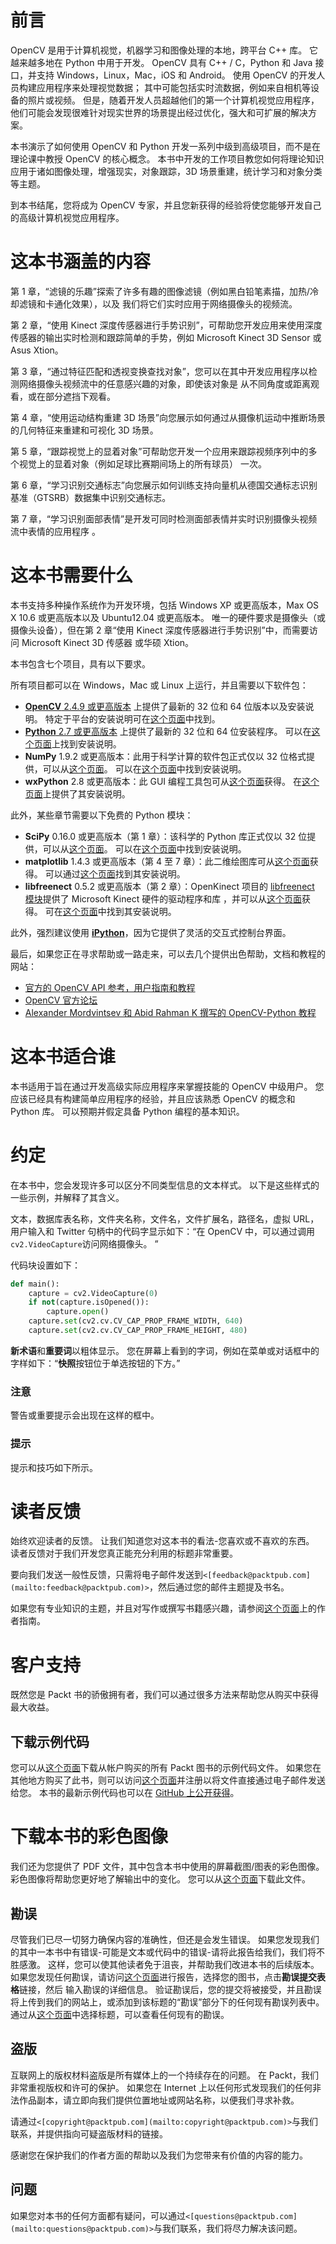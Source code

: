 # 前言

OpenCV 是用于计算机视觉，机器学习和图像处理的本地，跨平台 C++ 库。 它越来越多地在 Python 中用于开发。 OpenCV 具有 C++ / C，Python 和 Java 接口，并支持 Windows，Linux，Mac，iOS 和 Android。 使用 OpenCV 的开发人员构建应用程序来处理视觉数据； 其中可能包括实时流数据，例如来自相机等设备的照片或视频。 但是，随着开发人员超越他们的第一个计算机视觉应用程序，他们可能会发现很难针对现实世界的场景提出经过优化，强大和可扩展的解决方案。

本书演示了如何使用 OpenCV 和 Python 开发一系列中级到高级项目，而不是在理论课中教授 OpenCV 的核心概念。 本书中开发的工作项目教您如何将理论知识应用于诸如图像处理，增强现实，对象跟踪，3D 场景重建，统计学习和对象分类等主题。

到本书结尾，您将成为 OpenCV 专家，并且您新获得的经验将使您能够开发自己的高级计算机视觉应用程序。

# 这本书涵盖的内容

第 1 章，“滤镜的乐趣”探索了许多有趣的图像滤镜（例如黑白铅笔素描，加热/冷却滤镜和卡通化效果），以​​及 我们将它们实时应用于网络摄像头的视频流。

第 2 章，“使用 Kinect 深度传感器进行手势识别”，可帮助您开发应用来使用深度传感器的输出实时检测和跟踪简单的手势，例如 Microsoft Kinect 3D Sensor 或 Asus Xtion。

第 3 章，“通过特征匹配和透视变换查找对象”，您可以在其中开发应用程序以检测网络摄像头视频流中的任意感兴趣的对象，即使该对象是 从不同角度或距离观看，或在部分遮挡下观看。

第 4 章，“使用运动结构重建 3D 场景”向您展示如何通过从摄像机运动中推断场景的几何特征来重建和可视化 3D 场景。

第 5 章，“跟踪视觉上的显着对象”可帮助您开发一个应用来跟踪视频序列中的多个视觉上的显着对象（例如足球比赛期间场上的所有球员） 一次。

第 6 章，“学习识别交通标志”向您展示如何训练支持向量机从德国交通标志识别基准（GTSRB）数据集中识别交通标志。

第 7 章，“学习识别面部表情”是开发可同时检测面部表情并实时识别摄像头视频流中表情的应用程序 。

# 这本书需要什么

本书支持多种操作系统作为开发环境，包括 Windows XP 或更高版本，Max OS X 10.6 或更高版本以及 Ubuntu12.04 或更高版本。 唯一的硬件要求是摄像头（或摄像头设备），但在第 2 章“使用 Kinect 深度传感器进行手势识别”中，而需要访问 Microsoft Kinect 3D 传感器 或华硕 Xtion。

本书包含七个项目，具有以下要求。

所有项目都可以在 Windows，Mac 或 Linux 上运行，并且需要以下软件包：

*   [**OpenCV** 2.4.9 或更高版本](http://opencv.org/downloads.html) 上提供了最新的 32 位和 64 位版本以及安装说明。 特定于平台的安装说明可在[这个页面](http://docs.opencv.org/doc/tutorials/introduction/table_of_content_introduction/table_of_content_introduction.html)中找到。
*   [**Python** 2.7 或更高版本](https://www.python.org/downloads) 上提供了最新的 32 位和 64 位安装程序。 可以在[这个页面](https://wiki.python.org/moin/BeginnersGuide/Download)上找到安装说明。
*   **NumPy** 1.9.2 或更高版本：此用于科学计算的软件包正式仅以 32 位格式提供，可以从[这个页面](http://www.scipy.org/scipylib/download.html)。 可以在[这个页面](http://www.scipy.org/scipylib/building/index.html#building)中找到安装说明。
*   **wxPython** 2.8 或更高版本：此 GUI 编程工具包可从[这个页面](http://www.wxpython.org/download.php)获得。 在[这个页面](http://wxpython.org/builddoc.php)上提供了其安装说明。

此外，某些章节需要以下免费的 Python 模块：

*   **SciPy** 0.16.0 或更高版本（第 1 章）：该科学的 Python 库正式仅以 32 位提供，可以从[这个页面](http://www.scipy.org/scipylib/download.html)。 可以在[这个页面](http://www.scipy.org/scipylib/building/index.html#building)中找到安装说明。
*   **matplotlib** 1.4.3 或更高版本（第 4 至 7 章）：此二维绘图库可从[这个页面](http://matplotlib.org/downloads.html)获得。 可以通过[这个页面](http://matplotlib.org/faq/installing_faq.html#how-to-install)找到其安装说明。
*   **libfreenect** 0.5.2 或更高版本（第 2 章）：OpenKinect 项目的 [libfreenect 模块](http://www.openkinect.org)提供了 Microsoft Kinect 硬件的驱动程序和库 ，并可以从[这个页面](https://github.com/OpenKinect/libfreenect)获得。 可在[这个页面](http://openkinect.org/wiki/Getting_Started)中找到其安装说明。

此外，强烈建议使用 [**iPython**](http://ipython.org/install.html)，因为它提供了灵活的交互式控制台界面。

最后，如果您正在寻求帮助或一路走来，可以去几个提供出色帮助，文档和教程的网站：

*   [官方的 OpenCV API 参考，用户指南和教程](http://docs.opencv.org)
*   [OpenCV 官方论坛](http://www.answers.opencv.org/questions)
*   [Alexander Mordvintsev 和 Abid Rahman K 撰写的 OpenCV-Python 教程](http://opencv-python-tutroals.readthedocs.org/en/latest)

# 这本书适合谁

本书适用于旨在通过开发高级实际应用程序来掌握技能的 OpenCV 中级用户。 您应该已经具有构建简单应用程序的经验，并且应该熟悉 OpenCV 的概念和 Python 库。 可以预期并假定具备 Python 编程的基本知识。

# 约定

在本书中，您会发现许多可以区分不同类型信息的文本样式。 以下是这些样式的一些示例，并解释了其含义。

文本，数据库表名称，文件夹名称，文件名，文件扩展名，路径名，虚拟 URL，用户输入和 Twitter 句柄中的代码字显示如下：“在 OpenCV 中，可以通过调用`cv2.VideoCapture`访问网络摄像头。 ”

代码块设置如下：

```py
def main():
    capture = cv2.VideoCapture(0)
    if not(capture.isOpened()):
        capture.open()
    capture.set(cv2.cv.CV_CAP_PROP_FRAME_WIDTH, 640)
    capture.set(cv2.cv.CV_CAP_PROP_FRAME_HEIGHT, 480)
```

**新术语**和**重要词**以粗体显示。 您在屏幕上看到的字词，例如在菜单或对话框中的字样如下：“**快照**按钮位于单选按钮的下方。”

### 注意

警告或重要提示会出现在这样的框中。

### 提示

提示和技巧如下所示。

# 读者反馈

始终欢迎读者的反馈。 让我们知道您对这本书的看法-您喜欢或不喜欢的东西。 读者反馈对于我们开发您真正能充分利用的标题非常重要。

要向我们发送一般性反馈，只需将电子邮件发送到`<[feedback@packtpub.com](mailto:feedback@packtpub.com)>`，然后通过您的邮件主题提及书名。

如果您有专业知识的主题，并且对写作或撰写书籍感兴趣，请参阅[这个页面](http://www.packtpub.com/authors)上的作者指南。

# 客户支持

既然您是 Packt 书的骄傲拥有者，我们可以通过很多方法来帮助您从购买中获得最大收益。

## 下载示例代码

您可以从[这个页面](http://www.packtpub.com)下载从帐户购买的所有 Packt 图书的示例代码文件。 如果您在其他地方购买了此书，则可以访问[这个页面](http://www.packtpub.com/support)并注册以将文件直接通过电子邮件发送给您。 本书的最新示例代码也可以在 [GitHub 上公开获得](http://www.github.com/mbeyeler/opencv-python-blueprints)。

# 下载本书的彩色图像

我们还为您提供了 PDF 文件，其中包含本书中使用的屏幕截图/图表的彩色图像。 彩色图像将帮助您更好地了解输出中的变化。 您可以从[这个页面](https://www.packtpub.com/sites/default/files/downloads/OpenCVwithPythonBlueprints_ColorImages.pdf)下载此文件。

## 勘误

尽管我们已尽一切努力确保内容的准确性，但还是会发生错误。 如果您发现我们的其中一本书中有错误-可能是文本或代码中的错误-请将此报告给我们，我们将不胜感激。 这样，您可以使其他读者免于沮丧，并帮助我们改进本书的后续版本。 如果您发现任何勘误，请访问[这个页面](http://www.packtpub.com/submit-errata)进行报告，选择您的图书，点击**勘误提交表格**链接，然后 输入勘误的详细信息。 验证勘误后，您的提交将被接受，并且勘误将上传到我们的网站上，或添加到该标题的“勘误”部分下的任何现有勘误列表中。 通过从[这个页面](http://www.packtpub.com/support)中选择标题，可以查看任何现有的勘误。

## 盗版

互联网上的版权材料盗版是所有媒体上的一个持续存在的问题。 在 Packt，我们非常重视版权和许可的保护。 如果您在 Internet 上以任何形式发现我们的任何非法作品副本，请立即向我们提供位置地址或网站名称，以便我们寻求补救。

请通过`<[copyright@packtpub.com](mailto:copyright@packtpub.com)>`与我们联系，并提供指向可疑盗版材料的链接。

感谢您在保护我们的作者方面的帮助以及我们为您带来有价值的内容的能力。

## 问题

如果您对本书的任何方面都有疑问，可以通过`<[questions@packtpub.com](mailto:questions@packtpub.com)>`与我们联系，我们将尽力解决该问题。